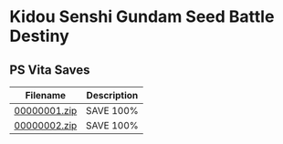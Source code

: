 # Kidou Senshi Gundam Seed Battle Destiny

## PS Vita Saves

| Filename | Description |
|----------|-------------|
| [00000001.zip](00000001.zip) | SAVE 100%  |
| [00000002.zip](00000002.zip) | SAVE 100%  |
